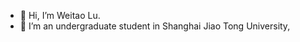 - 👋 Hi, I’m Weitao Lu.
- 🌱 I’m an undergraduate student in Shanghai Jiao Tong University,


<!---
sjtuLLWWTT/sjtuLLWWTT is a ✨ special ✨ repository because its `README.md` (this file) appears on your GitHub profile.
You can click the Preview link to take a look at your changes.
--->
